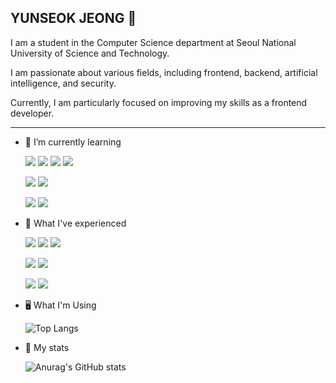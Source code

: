 ## YUNSEOK JEONG :frog:

I am a student in the Computer Science department at Seoul National University of Science and Technology.

I am passionate about various fields, including frontend, backend, artificial intelligence, and security.

Currently, I am particularly focused on improving my skills as a frontend developer.

-------

- 🌱 I’m currently learning

  <img src="https://img.shields.io/badge/TypeScript-3178C6?style=for-the-badge&logo=typescript&logoColor=white"/> <img src="https://img.shields.io/badge/JavaScript-F7DF1E?style=for-the-badge&logo=javascript&logoColor=white"/>
  <img src="https://img.shields.io/badge/React-61DAFB?style=for-the-badge&logo=react&logoColor=white"/> <img src="https://img.shields.io/badge/Next.js-000000?style=for-the-badge&logo=react&logoColor=white"/>

  <img src="https://img.shields.io/badge/Spring-6DB33F?style=for-the-badge&logo=spring&logoColor=white"/>     <img src="https://img.shields.io/badge/Spring Boot-6DB33F?style=for-the-badge&logo=springboot&logoColor=white"/>

  <img src="https://img.shields.io/badge/Python-14354C?style=for-the-badge&logo=python&logoColor=white"/>     <img src="https://img.shields.io/badge/Java-ED8B00?style=for-the-badge&logo=openjdk&logoColor=white"/>

- 🚀 What I've experienced

  <img src="https://img.shields.io/badge/GitHub_Actions-2088FF?style=for-the-badge&logo=github-actions&logoColor=white"/> <img src="https://img.shields.io/badge/docker-%230db7ed.svg?style=for-the-badge&logo=docker&logoColor=white"/> <img src="https://img.shields.io/badge/Jenkins-D24939?style=for-the-badge&logo=jenkins&logoColor=white"/>

  <img src="https://img.shields.io/badge/Flutter-02569B?style=for-the-badge&logo=flutter&logoColor=white"/> <img src="https://img.shields.io/badge/NGINX-009639?style=for-the-badge&logo=nginx&logoColor=white"/>

  <img src="https://img.shields.io/badge/C++-00599C?style=for-the-badge&logo=cplusplus&logoColor=white"/>
  <img src="https://img.shields.io/badge/C-A8B9CC?style=for-the-badge&logo=c&logoColor=white"/>
    
- 🖥️ What I'm Using

  ![Top Langs](https://github-readme-stats.vercel.app/api/top-langs/?username=seokkkkkk&layout=compact&theme=vue)
  

- 🐸 My stats
  
  ![Anurag's GitHub stats](https://github-readme-stats.vercel.app/api?username=seokkkkkk&show_icons=true&theme=vue)
